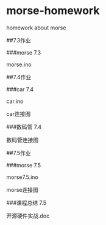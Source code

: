 # morse-homework

homework about morse

##7.3作业

###morse 7.3

morse.ino

##7.4作业

###car 7.4

car.ino

car连接图

###数码管  7.4

数码管连接图

##7.5作业

###morse 7.5

morse7.5.ino

morse连接图

###课程总结  7.5

开源硬件实战.doc
